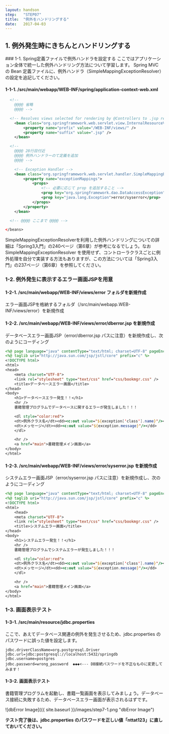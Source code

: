 ```yaml
---
layout: handson
step:   "STEP07"
title:  "例外をハンドリングする"
date:   2017-04-03
---
```


<h2 class="handson">1. 例外発生時にきちんとハンドリングする</h2>
### 1-1. Spring定義ファイルで例外ハンドラを設定する
ここではアプリケーション全体で統一した例外ハンドリング方法について学習します。  
Spring MVC の Bean 定義ファイルに、例外ハンドラ（SimpleMappingExceptionResolver）の設定を追記してください。

#### 1-1-1. /src/main/webapp/WEB-INF/spring/application-context-web.xml

```xml
  <!--
    @@@@ 省略
    @@@@ -->

  <!-- Resolves views selected for rendering by @Controllers to .jsp resources in the /WEB-INF/views directory -->
    <bean class="org.springframework.web.servlet.view.InternalResourceViewResolver">
        <property name="prefix" value="/WEB-INF/views/" />
        <property name="suffix" value=".jsp" />
    </bean>

  <!--
    @@@@ 28行目付近
    @@@@ 例外ハンドラーのて定義を追加
    @@@@ -->

    <!-- Exception Handler -->
    <bean class="org.springframework.web.servlet.handler.SimpleMappingExceptionResolver">
        <property name="exceptionMappings">
            <props>
                <!-- 必要に応じて prop を追加すること -->
                <prop key="org.springframework.dao.DataAccessException">error/dberror</prop>
                <prop key="java.lang.Exception">error/syserror</prop>
            </props>
        </property>
    </bean>

  <!-- @@@@ ここまで @@@@ -->

</beans>
```

SimpleMappingExceptionResolverを利用した例外ハンドリングについての詳細は「Spring3入門」の240ページ（第6章）が参考になるでしょう。なお SimpleMappingExceptionResolver を使用せず、コントローラクラスごとに例外処理を自分で実装する方法もありますが、この方法については「Spring3入門」の237ページ（第6章）を参照してください。

### 1-2. 例外発生に表示するエラー画面JSPを用意
#### 1-2-1. /src/main/webapp/WEB-INF/views/error フォルダを新規作成

エラー画面JSPを格納するフォルダ（/src/main/webapp.WEB-INF/views/error）を新規作成

#### 1-2-2. /src/main/webapp/WEB-INF/views/error/dberror.jsp を新規作成

データベースエラー画面JSP（error/dberror.jsp パスに注意）を新規作成し、次のようにコーディング

```jsp
<%@ page language="java" contentType="text/html; charset=UTF-8" pageEncoding="UTF-8"%>
<%@ taglib uri="http://java.sun.com/jsp/jstl/core" prefix="c" %>
<!DOCTYPE html>
<html>
<head>
    <meta charset="UTF-8">
    <link rel="stylesheet" type="text/css" href="css/bookmgr.css" />
    <title>データベースエラー画面</title>
</head>
<body>
    <h1>データベースエラー発生！！</h1>
    <hr />
    書籍管理プログラムでデータベースに関するエラーが発生しました！！！

    <dl style="color:red">
    <dt>例外クラス名</dt><dd><c:out value="${exception['class'].name}"/></dd>
    <dt>メッセージ</dt><dd><c:out value="${exception.message}"/></dd>
    </dl>

    <hr />
    <a href="main">書籍管理メイン画面</a> 
</body>
</html>
```

#### 1-2-3. /src/main/webapp/WEB-INF/views/error/syserror.jsp を新規作成

システムエラー画面JSP（error/syserror.jsp パスに注意）を新規作成し、次のようにコーディング

```jsp
<%@ page language="java" contentType="text/html; charset=UTF-8" pageEncoding="UTF-8"%>
<%@ taglib uri="http://java.sun.com/jsp/jstl/core" prefix="c" %>
<!DOCTYPE html>    
<html>
    <head>
    <meta charset="UTF-8">
    <link rel="stylesheet" type="text/css" href="css/bookmgr.css" />
    <title>システムエラー画面</title>
</head>
<body>
    <h1>システムエラー発生！！</h1>
    <hr />
    書籍管理プログラムでシステムエラーが発生しました！！！

    <dl style="color:red">
    <dt>例外クラス名</dt><dd><c:out value="${exception['class'].name}"/></dd>
    <dt>メッセージ</dt><dd><c:out value="${exception.message}"/></dd>
    </dl>

    <hr />
    <a href="main">書籍管理メイン画面</a> 
</body>
</html>
```

### 1-3. 画面表示テスト
#### 1-3-1. /src/main/resource/jdbc.properties 

ここで、あえてデータベース関連の例外を発生させるため、jdbc.properties のパスワードに誤った値を設定します。

```
jdbc.driverClassName=org.postgresql.Driver
jdbc.url=jdbc:postgresql://localhost:5432/springdb
jdbc.username=postgres
jdbc.password=wrong_password  ◆◆◆<--- DB接続パスワードを不正なものに変更してみます！
```

#### 1-3-2. 画面表示テスト

書籍管理プログラムを起動し、書籍一覧画面を表示してみましょう。データベース接続に失敗するため、データベースエラー画面が表示されるはずです。

![dbError Image]({{ site.baseurl }}/images/step7-1.png "dbError Image")

**テスト完了後は、jdbc.properties のパスワードを正しい値「nttat123」に直しておいてください。**
